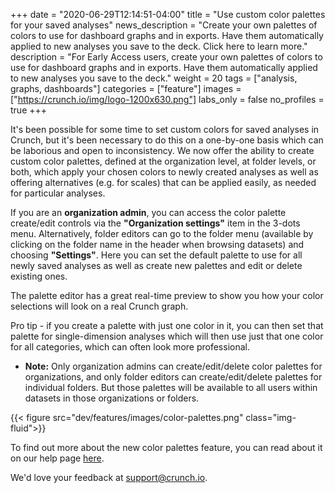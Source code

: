+++
date = "2020-06-29T12:14:51-04:00"
title = "Use custom color palettes for your saved analyses"
news_description = "Create your own palettes of colors to use for dashboard graphs and in exports. Have them automatically applied to new analyses you save to the deck. Click here to learn more."
description = "For Early Access users, create your own palettes of colors to use for dashboard graphs and in exports. Have them automatically applied to new analyses you save to the deck."
weight = 20
tags = ["analysis, graphs, dashboards"]
categories = ["feature"]
images = ["https://crunch.io/img/logo-1200x630.png"]
labs_only = false
no_profiles = true
+++


It's been possible for some time to set custom colors for saved analyses in Crunch, but it's been necessary to do this on a one-by-one basis which can be laborious and open to inconsistency. We now offer the ability to create custom color palettes, defined at the organization level, at folder levels, or both, which apply your chosen colors to newly created analyses as well as offering alternatives (e.g. for scales) that can be applied easily, as needed for particular analyses.

If you are an **organization admin**, you can access the color palette create/edit controls via the **"Organization settings"** item in the 3-dots menu. Alternatively, folder editors can go to the folder menu (available by clicking on the folder name in the header when browsing datasets) and choosing **"Settings"**. Here you can set the default palette to use for all newly saved analyses as well as create new palettes and edit or delete existing ones.

The palette editor has a great real-time preview to show you how your color selections will look on a real Crunch graph.

Pro tip - if you create a palette with just one color in it, you can then set that palette for single-dimension analyses which will then use just that one color for all categories, which can often look more professional.

* **Note:** Only organization admins can create/edit/delete color palettes for organizations, and only folder editors can create/edit/delete palettes for individual folders. But those palettes will be available to all users within datasets in those organizations or folders.

{{< figure src="dev/features/images/color-palettes.png" class="img-fluid">}}

To find out more about the new color palettes feature, you can read about it on our help page [here](https://help.crunch.io/hc/en-us/articles/360044813691-How-to-use-Color-Palettes-in-Crunch).

We'd love your feedback at [support@crunch.io](mailto:support@crunch.io).
